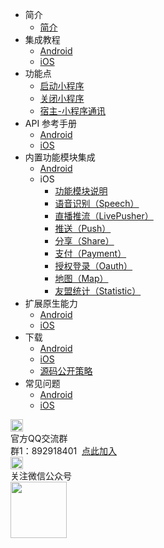 * 简介
	* [简介](README.md)
* 集成教程
	* [Android](UniMPDocs/UseSdk/android.md)
	* [iOS](UniMPDocs/UseSdk/ios.md)
* 功能点
	* [启动小程序](UniMPDocs/Sample/start.md)
	* [关闭小程序](UniMPDocs/Sample/close.md) 
	* [宿主-小程序通讯](UniMPDocs/Sample/event.md) 
* API 参考手册
	* [Android](UniMPDocs/API/android.md)
	* [iOS](UniMPDocs/API/ios.md)
* 内置功能模块集成
	* [Android](UniMPDocs/UseModule/android.md)
	* iOS
		* [功能模块说明](UniMPDocs/UseModule/ios/ios.md)
		* [语音识别（Speech）](UniMPDocs/UseModule/ios/speech.md)
		* [直播推流（LivePusher）](UniMPDocs/UseModule/ios/livepusher.md)
		* [推送（Push）](UniMPDocs/UseModule/ios/push.md)
		* [分享（Share）](UniMPDocs/UseModule/ios/share.md)
		* [支付（Payment）](UniMPDocs/UseModule/ios/payment.md)
		* [授权登录（Oauth）](UniMPDocs/UseModule/ios/oauth.md)
		* [地图（Map）](UniMPDocs/UseModule/ios/map.md)
		* [友盟统计（Statistic）](UniMPDocs/UseModule/ios/umstatistic.md)
* 扩展原生能力
	* [Android](UniMPDocs/Extension/android.md)
	* [iOS](UniMPDocs/Extension/ios.md)
* 下载
	* [Android](UniMPDocs/SDKDownload/android.md)
	* [iOS](UniMPDocs/SDKDownload/ios.md)
	* [源码公开策略](UniMPDocs/SDKDownload/opensource.md)
* 常见问题
	* [Android](UniMPDocs/FAQ/android.md)
	* [iOS](UniMPDocs/FAQ/ios.md)
<div class="contact-box">
	<div class="contact-item">
	  <img src="//img-cdn-qiniu.dcloud.net.cn/uniapp/doc/qq@2x.png" width="20" height="20"/>
	  <div class="contact-smg">
	     <div>官方QQ交流群</div>
	  <div>群1：892918401 &nbsp;<a target="_blank" href="//shang.qq.com/wpa/qunwpa?idkey=4b0a7a0f7c73efb5cebb38bb8bf7df262b68a31e0205709467eed8cca8da58d1">点此加入</a></div>
	  </div>
	</div>
  <div class="contact-item">
  	<img src="//img-cdn-qiniu.dcloud.net.cn/uniapp/doc/weixin@2x.png" width="20" height="20"/>
  	<div class="contact-smg">
  		<div>关注微信公众号</div>
  		<img src="https://img-cdn-qiniu.dcloud.net.cn/uniapp/doc/weixin.jpg" width="90" height="90"/>
  	</div>
  </div>
</div>
